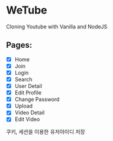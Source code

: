 # WeTube

Cloning Youtube with Vanilla and NodeJS


## Pages:
- [x] Home
- [x] Join
- [x] Login
- [x] Search
- [x] User Detail
- [x] Edit Profile
- [x] Change Password
- [x] Upload
- [x] Video Detail
- [x] Edit Video

쿠키, 세션을 이용한 유저아이디 저장
